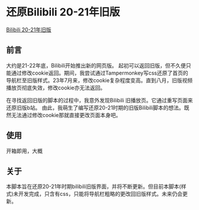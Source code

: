 # 还原Bilibili 20-21年旧版
[Bilibili 20-21年旧版](https://greasyfork.org/zh-CN/scripts/474444-bilibili-20-21%E5%B9%B4%E6%97%A7%E7%89%88)

## 前言
大约是21-22年底，Bilibili开始推出新的网页版。
起初可以返回旧版，但不久便只能通过修改cookie返回。期间，我尝试通过Tampermonkey写css还原了首页的导航栏至旧版样式。23年7月来，修改cookie复杂程度变高。直到八月，旧版视频播放页彻底失效，修改cookie亦无法返回。

在寻找返回旧版的脚本的过程中，我意外发现Bilibili 旧播放页。它通过重写页面来还原旧版b站。
由此，我萌生了编写还原20-21时期的旧版Bilibili脚本的想法。既然无法通过修改cookie那就直接更改页面本身吧。


## 使用
开箱即用，大概

## 关于
本脚本旨在还原20-21年时期bilibili旧版界面，并将不断更新。但目前本脚本(样式)未开发完成，只含有css，只能将导航栏粗略的更改回旧版样式。未来仍会更新。
